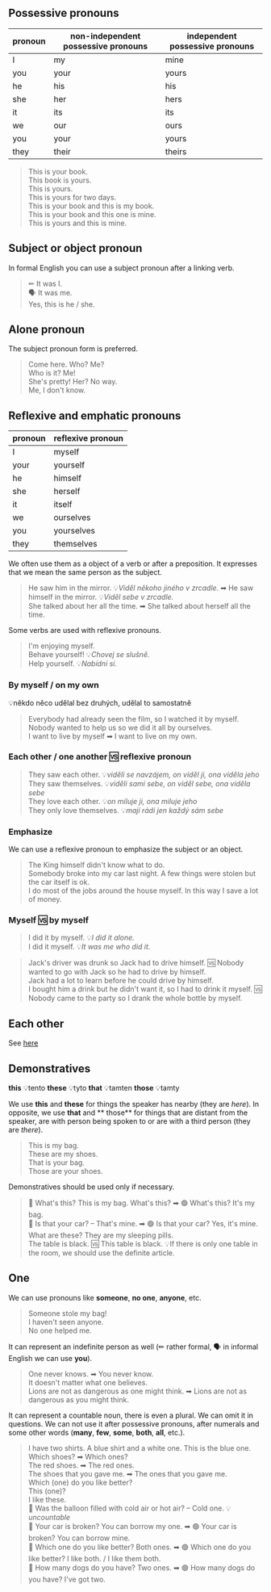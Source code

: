 ## Possessive pronouns

| pronoun | non-independent possessive pronouns | independent possessive pronouns |
|---------|-------------------------------------|---------------------------------|
| I       | my                                  | mine                            |
| you     | your                                | yours                           |
| he      | his                                 | his                             |
| she     | her                                 | hers                            |
| it      | its                                 | its                             |
| we      | our                                 | ours                            |
| you     | your                                | yours                           |
| they    | their                               | theirs                          |

> This is your book. <br/>
> This book is yours. <br/>
> This is yours. <br/>
> This is yours for two days. <br/>
> This is your book and this is my book. <br/>
> This is your book and this one is mine. <br/>
> This is yours and this is mine. <br/>

## Subject or object pronoun

In formal English you can use a subject pronoun after a linking verb.

> ✏ It was I. <br/>
> 🗣 It was me. <br/>
> Yes, this is he / she. <br/>

## Alone pronoun

The subject pronoun form is preferred.

> Come here. Who? Me? <br/>
> Who is it? Me! <br/>
> She's pretty! Her? No way. <br/>
> Me, I don't know. <br/>

## Reflexive and emphatic pronouns

| pronoun | reflexive pronoun |
|---------|-------------------|
| I       | myself            |
| your    | yourself          |
| he      | himself           |
| she     | herself           |
| it      | itself            |
| we      | ourselves         |
| you     | yourselves        |
| they    | themselves        |

We often use them as a object of a verb or after a preposition. It expresses that we mean the same person as the
subject.

> He saw him in the mirror. 💡*Viděl někoho jiného v zrcadle.* ➡ He saw himself in the mirror. 💡*Viděl sebe v
zrcadle.* <br/>
> She talked about her all the time. ➡ She talked about herself all the time. <br/>

Some verbs are used with reflexive pronouns.

> I'm enjoying myself. <br/>
> Behave yourself! 💡*Chovej se slušně.* <br/>
> Help yourself. 💡*Nabídni si.* <br/>

### By myself / on my own

💡někdo něco udělal bez druhých, udělal to samostatně

> Everybody had already seen the film, so I watched it by myself. <br/>
> Nobody wanted to help us so we did it all by ourselves. <br/>
> I want to live by myself ➡ I want to live on my own. <br/>

### Each other / one another 🆚 reflexive pronoun

> They saw each other. 💡*viděli se navzájem, on viděl ji, ona viděla jeho* <br/>
> They saw themselves. 💡*viděli sami sebe, on viděl sebe, ona viděla sebe* <br/>
> They love each other. 💡*on miluje ji, ona miluje jeho* <br/>
> They only love themselves. 💡*mají rádi jen každý sám sebe* <br/>

### Emphasize

We can use a reflexive pronoun to emphasize the subject or an object.

> The King himself didn't know what to do. <br/>
> Somebody broke into my car last night. A few things were stolen but the car itself is ok. <br/>
> I do most of the jobs around the house myself. In this way I save a lot of money. <br/>

### Myself 🆚 by myself

> I did it by myself. 💡*I did it alone.* <br/>
> I did it myself. 💡*It was me who did it.* <br/>

> Jack's driver was drunk so Jack had to drive himself. 🆚 Nobody wanted to go with Jack so he had to drive by
> himself. <br/>
> Jack had a lot to learn before he could drive by himself. <br/>
> I bought him a drink but he didn't want it, so I had to drink it myself. 🆚 Nobody came to the party so I drank the
> whole bottle by myself. <br/>

## Each other

See [here](../determiners/basic-determiners.md)

## Demonstratives

**this** 💡tento
**these** 💡tyto
**that** 💡tamten
**those** 💡tamty

We use **this** and **these** for things the speaker has nearby (they are *here*). In opposite, we use **that** and **
those** for things
that are distant from the speaker, are with person being spoken to or are with a third person (they are *there*).

> This is my bag. <br/>
> These are my shoes. <br/>
> That is your bag. <br/>
> Those are your shoes. <br/>

Demonstratives should be used only if necessary.

> 🔴 What's this? This is my bag. What's this? ➡ 🟢 What's this? It's my bag. <br/>
> 🔴 Is that your car? – That's mine. ➡ 🟢 Is that your car? Yes, it's mine. <br/>
> What are these? They are my sleeping pills. <br/>
> The table is black. 🆚 This table is black. 💡If there is only one table in the room, we should use the definite
> article. <br/>

## One

We can use pronouns like **someone**, **no one**, **anyone**, etc.

> Someone stole my bag! <br/>
> I haven't seen anyone. <br/>
> No one helped me. <br/>

It can represent an indefinite person as well (✏ rather formal, 🗣 in informal English we can use **you**).

> One never knows. ➡ You never know. <br/>
> It doesn't matter what one believes. <br/>
> Lions are not as dangerous as one might think. ➡ Lions are not as dangerous as you might think. <br/>

It can represent a countable noun, there is even a plural. We can omit it in questions. We can not use it after
possessive pronouns, after numerals and some other words (**many**, **few**, **some**, **both**, **all**, etc.).

> I have two shirts. A blue shirt and a white one. This is the blue one. <br/>
> Which shoes? ➡ Which ones? <br/>
> The red shoes. ➡ The red ones. <br/>
> The shoes that you gave me. ➡ The ones that you gave me. <br/>
> Which (one) do you like better? <br/>
> This (one)? <br/>
> I like these. <br/>
> 🔴 Was the balloon filled with cold air or hot air? – Cold one. 💡*uncountable* <br/>
> 🔴 Your car is broken? You can borrow my one. ➡ 🟢 Your car is broken? You can borrow mine. <br/>
> 🔴 Which one do you like better? Both ones. ➡ 🟢 Which one do you like better? I like both. / I like them both. <br/>
> 🔴 How many dogs do you have? Two ones. ➡ 🟢 How many dogs do you have? I've got two. <br/>

